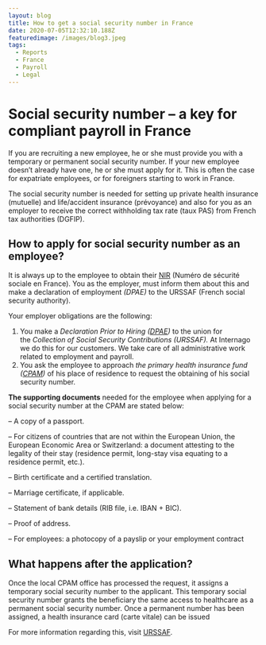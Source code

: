 ```yaml
---
layout: blog
title: How to get a social security number in France
date: 2020-07-05T12:32:10.188Z
featuredimage: /images/blog3.jpeg
tags:
  - Reports
  - France
  - Payroll
  - Legal
---
```

<!--StartFragment-->

# Social security number – a key for compliant payroll in France

If you are recruiting a new employee, he or she must provide you with a temporary or permanent social security number. If your new employee doesn’t already have one, he or she must apply for it. This is often the case for expatriate employees, or for foreigners starting to work in France. 

The social security number is needed for setting up private health insurance (mutuelle) and life/accident insurance (prévoyance) and also for you as an employer to receive the correct withholding tax rate (taux PAS) from French tax authorities (DGFIP).

## How to apply for social security number as an employee?

It is always up to the employee to obtain their [NIR](https://www.ameli.fr/paris/assure/droits-demarches/principes/numero-securite-sociale) (Numéro de sécurité sociale en France). You as the employer, must inform them about this and make a declaration of employment *(DPAE)* to the URSSAF (French social security authority).

Your employer obligations are the following: 

1. You make a *Declaration Prior to Hiring ([DPAE](https://www.ameli.fr/paris/entreprise/vos-salaries/embaucher-salarie/dpae))* to the union for the *Collection of Social Security Contributions (URSSAF).* At Internago we do this for our customers. We take care of all administrative work related to employment and payroll. 
2. You ask the employee to approach *the primary health insurance fund ([CPAM](https://www.ameli.fr/paris))* of his place of residence to request the obtaining of his social security number.

**The supporting documents** needed for the employee when applying for a social security number at the CPAM are stated below:

– A copy of a passport.

– For citizens of countries that are not within the European Union, the European Economic Area or Switzerland: a document attesting to the legality of their stay (residence permit, long-stay visa equating to a residence permit, etc.).

– Birth certificate and a certified translation.

– Marriage certificate, if applicable.

– Statement of bank details (RIB file, i.e. IBAN + BIC).

– Proof of address.

– For employees: a photocopy of a payslip or your employment contract

## What happens after the application?

Once the local CPAM office has processed the request, it assigns a temporary social security number to the applicant. This temporary social security number grants the beneficiary the same access to healthcare as a permanent social security number. Once a permanent number has been assigned, a health insurance card (carte vitale) can be issued

For more information regarding this, visit [URSSAF](https://www.urssaf.fr/portail/home.html). 

<!--EndFragment-->